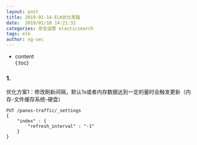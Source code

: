```yaml
---
layout: post  
title: 2019-01-14-ELK优化思路
date:  2019/01/10 14:21:32  
categories: 安全运营 elasticsearch 
tags: elk  
author: ng-sec  
---
```


* content  
{:toc}

### 1.
优化方案1：修改刷新间隔，默认1s或者内存数据达到一定的量时会触发更新（内存-文件缓存系统-硬盘）

``` ruby?linenums
PUT /panos-traffic/_settings
{
    "index" : {
        "refresh_interval" : "-1"
    }
}
```
